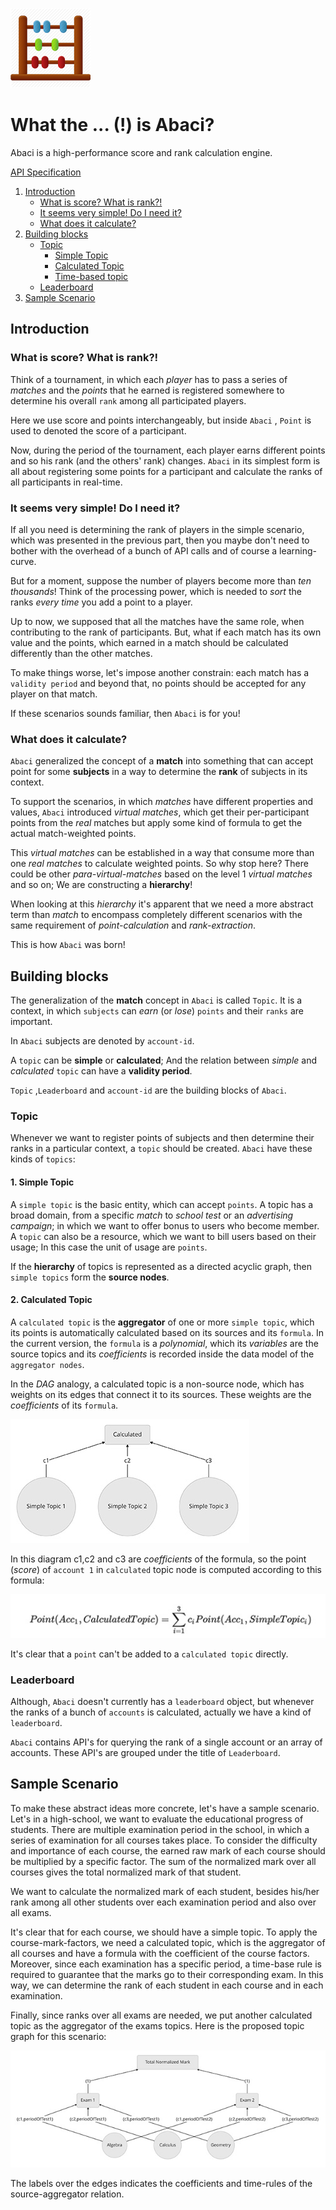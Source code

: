 ![Abacus](_support/Abacus.png)

# What the ... (!) is Abaci? 

Abaci is a high-performance score and rank calculation engine.

[API Specification](https://api-docs.io/preview/SmWMJnukKyHRDp6K8/topics/create-topic?apiKey=Ya88izPobbSKRH8Sb)

1. [Introduction](#introduction)
   - [What is score? What is rank?!](#what-is-score-what-is-rank)
   - [It seems very simple! Do I need it?](#it-seems-very-simple-do-i-need-it)
   - [What does it calculate?](#what-does-it-calculate)
2. [Building blocks](#building-blocks)
   - [Topic](#topic)
     - [Simple Topic](#1-simple-topic)
     - [Calculated Topic](#2-calculated-topic)
     - [Time-based topic](#3-time-based-topic)
   - [Leaderboard](#leaderboard)
3. [Sample Scenario](#sample-scenario)


## Introduction

### What is score? What is rank?!

Think of a tournament, in which each *player* has to pass a series of *matches* and the *points* that he earned is registered somewhere to determine his overall `rank` among all participated players.

Here we use score and points interchangeably, but inside `Abaci` , `Point` is used to denoted the score of a participant.

Now, during the period of the tournament, each player earns different points and so his rank (and the others' rank) changes. `Abaci` in its simplest form is all about registering some points for a participant and calculate the ranks of all participants in real-time.

### It seems very simple! Do I need it?

If all you need is determining the rank of players in the simple scenario, which was presented in the previous part, then you maybe don't need to bother with the overhead of a bunch of API calls and of course a learning-curve.

But for a moment, suppose the number of players become more than *ten thousands*! Think of the processing power, which is needed to *sort* the ranks *every time* you add a point to a player.

Up to now, we supposed that all the matches have the same role, when contributing to the rank of participants. But, what if each match has its own value and the points, which earned in a match should be calculated differently than the other matches.

To make things worse, let's impose another constrain: each match has a `validity period` and beyond that, no points should be accepted for any player on that match.

If these scenarios sounds familiar, then `Abaci` is for you!

### What does it calculate?

`Abaci` generalized the concept of a **match** into something that can accept point for some **subjects** in a way to determine the **rank** of subjects in its context.

To support the scenarios, in which *matches* have different properties and values, `Abaci` introduced *virtual matches*, which get their per-participant points from the *real* matches but apply some kind of formula to get the actual match-weighted points.

This *virtual matches* can be established in a way that consume more than one *real matches* to calculate weighted points. So why stop here? There could be other *para-virtual-matches* based on the level 1 *virtual matches* and so on; We are constructing a **hierarchy**!

When looking at this *hierarchy* it's apparent that we need a more abstract term than *match* to encompass completely different scenarios with the same requirement of *point-calculation* and *rank-extraction*.

This is how `Abaci` was born!

## Building blocks

The generalization of the **match** concept in `Abaci` is called `Topic`. It is a context, in which `subjects` can *earn* (or *lose*) `points` and their `ranks` are important.

In `Abaci` subjects are denoted by `account-id`.

A `topic` can be **simple** or **calculated**; And the relation between *simple* and *calculated* `topic` can have a **validity period**.

`Topic` ,`Leaderboard` and `account-id` are the building blocks of `Abaci`.

### Topic

Whenever we want to register points of subjects and then determine their ranks in a particular context, a `topic` should be created. `Abaci` have these kinds of `topics`:

#### 1. Simple Topic

A `simple topic` is the basic entity, which can accept `points`. A topic has a broad domain, from a specific *match* to *school test* or an *advertising campaign*; in which we want to offer bonus to users who become member. A `topic` can also be a resource, which we want to bill users based on their usage; In this case the unit of usage are `points`.

If the **hierarchy** of topics is represented as a directed acyclic graph, then `simple topics` form the **source nodes**.

#### 2. Calculated Topic

A `calculated topic` is the **aggregator** of one or more `simple topic`, which its points is automatically calculated based on its sources and its `formula`. In the current version, the `formula` is a *polynomial*, which its *variables* are the source topics and its *coefficients* is recorded inside the data model of the `aggregator nodes`.

In the *DAG* analogy, a calculated topic is a non-source node, which has weights on its edges that connect it to its sources. These weights are the *coefficients* of its `formula`.

![Calculated_Topic](_support/Calculated_Topic.jpg)

In this diagram c1,c2 and c3 are *coefficients* of the formula, so the point (*score*) of `account 1` in `calculated` topic node is computed according to this formula:

![Formula](_support/Formula.jpg)

It's clear that a `point` can't be added to a `calculated topic` directly.

### Leaderboard

Although, `Abaci` doesn't currently has a `leaderboard` object, but whenever the ranks of a bunch of `accounts` is calculated, actually we have a kind of `leaderboard`.

`Abaci` contains API's for querying the rank of a single account or an array of accounts. These API's are grouped under the title of `Leaderboard`.



## Sample Scenario

To make these abstract ideas more concrete, let's have a sample scenario. Let's in a high-school, we want to evaluate the educational progress of students. There are multiple examination period in the school, in which a series of examination for all courses takes place. To consider the difficulty and importance of each course, the earned raw mark of each course should be multiplied by a specific factor. The sum of the normalized mark over all courses gives the total normalized mark of that student.

We want to calculate the normalized mark of each student, besides his/her rank among all other students over each examination period and also over all exams.

It's clear that for each course, we should have a simple topic. To apply the course-mark-factors, we need a calculated topic, which is the aggregator of all courses and have a formula with the coefficient of the course factors. Moreover, since each examination has a specific period, a time-base rule is required to guarantee that the marks go to their corresponding exam. In this way, we can determine the rank of each student in each course and in each examination.

Finally, since ranks over all exams are needed, we put another calculated topic as the aggregator of the exams topics. Here is the proposed topic graph for this scenario:

![Sample_Scenario](_support/Sample_Scenario.jpg)

The labels over the edges indicates the coefficients and time-rules of the source-aggregator relation. 
